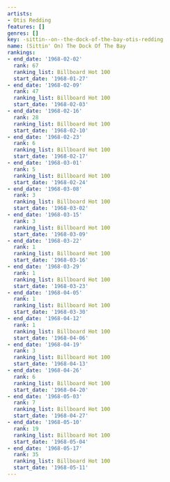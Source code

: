 ```yaml
---
artists:
- Otis Redding
features: []
genres: []
key: -sittin--on--the-dock-of-the-bay-otis-redding
name: (Sittin' On) The Dock Of The Bay
rankings:
- end_date: '1968-02-02'
  rank: 67
  ranking_list: Billboard Hot 100
  start_date: '1968-01-27'
- end_date: '1968-02-09'
  rank: 47
  ranking_list: Billboard Hot 100
  start_date: '1968-02-03'
- end_date: '1968-02-16'
  rank: 28
  ranking_list: Billboard Hot 100
  start_date: '1968-02-10'
- end_date: '1968-02-23'
  rank: 6
  ranking_list: Billboard Hot 100
  start_date: '1968-02-17'
- end_date: '1968-03-01'
  rank: 5
  ranking_list: Billboard Hot 100
  start_date: '1968-02-24'
- end_date: '1968-03-08'
  rank: 3
  ranking_list: Billboard Hot 100
  start_date: '1968-03-02'
- end_date: '1968-03-15'
  rank: 3
  ranking_list: Billboard Hot 100
  start_date: '1968-03-09'
- end_date: '1968-03-22'
  rank: 1
  ranking_list: Billboard Hot 100
  start_date: '1968-03-16'
- end_date: '1968-03-29'
  rank: 1
  ranking_list: Billboard Hot 100
  start_date: '1968-03-23'
- end_date: '1968-04-05'
  rank: 1
  ranking_list: Billboard Hot 100
  start_date: '1968-03-30'
- end_date: '1968-04-12'
  rank: 1
  ranking_list: Billboard Hot 100
  start_date: '1968-04-06'
- end_date: '1968-04-19'
  rank: 3
  ranking_list: Billboard Hot 100
  start_date: '1968-04-13'
- end_date: '1968-04-26'
  rank: 6
  ranking_list: Billboard Hot 100
  start_date: '1968-04-20'
- end_date: '1968-05-03'
  rank: 7
  ranking_list: Billboard Hot 100
  start_date: '1968-04-27'
- end_date: '1968-05-10'
  rank: 19
  ranking_list: Billboard Hot 100
  start_date: '1968-05-04'
- end_date: '1968-05-17'
  rank: 35
  ranking_list: Billboard Hot 100
  start_date: '1968-05-11'
---
```


